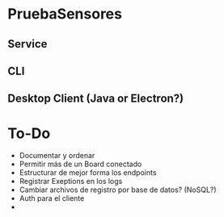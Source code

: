 # PruebaSensores

## Service

## CLI

## Desktop Client (Java or Electron?)

# To-Do

* Documentar y ordenar
* Permitir más de un Board conectado
* Estructurar de mejor forma los endpoints
* Registrar Exeptions en los logs
* Cambiar archivos de registro por base de datos? (NoSQL?)
* Auth para el cliente
* 